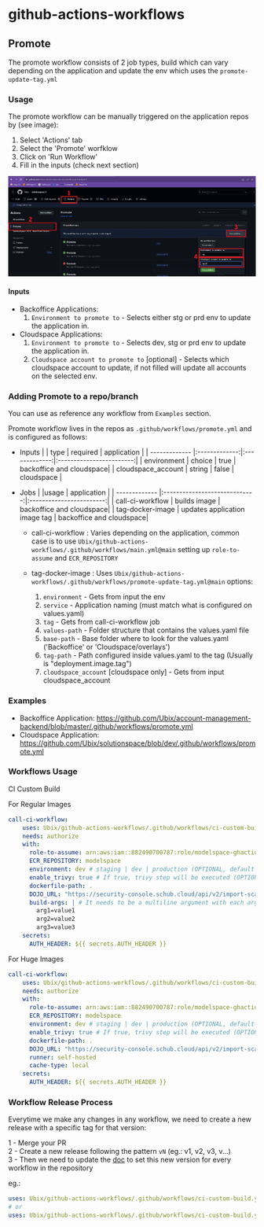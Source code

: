 # github-actions-workflows

## Promote

The promote workflow consists of 2 job types, build which can vary depending on the application and update the env which uses the `promote-update-tag.yml`

### Usage

The promote workflow can be manually triggered on the application repos by (see image):
1. Select 'Actions' tab
2. Select the 'Promote' worfklow
3. Click on 'Run Workflow'
4. Fill in the inputs (check next section)

![Screenshot](promote.png)

#### Inputs

- Backoffice Applications:
    1. `Environment to promote to` - Selects either stg or prd env to update the application in.
- Cloudspace Applications:
    1. `Environment to promote to` - Selects dev, stg or prd env to update the application in.
    2. `Cloudspace account to promote to` [optional] - Selects which cloudspace account to update, if not filled will update all accounts on the selected env.

### Adding Promote to a repo/branch

You can use as reference any workflow from `Examples` section.

Promote workflow lives in the repos as `.github/workflows/promote.yml` and is configured as follows:

- Inputs
    |                    | type          | required      | application              |
    | -------------      |:-------------:|:-------------:|:------------------------:|
    | environment        | choice        | true          | backoffice and cloudspace|
    | cloudspace_account | string        | false         | cloudspace               |

- Jobs
    |                    |usage                          | application              |
    | -------------      |:-----------------------------:|:------------------------:|
    | call-ci-workflow   | builds image                  | backoffice and cloudspace|
    | tag-docker-image   | updates application image tag | backoffice and cloudspace|

     - call-ci-workflow : Varies depending on the application, common case is to use `Ubix/github-actions-workflows/.github/workflows/main.yml@main` setting up `role-to-assume` and `ECR_REPOSITORY`
 
     - tag-docker-image : Uses `Ubix/github-actions-workflows/.github/workflows/promote-update-tag.yml@main` options:
        1. `environment` - Gets from input the env 
        2. `service` - Application naming (must match what is configured on values.yaml)
        3. `tag` - Gets from call-ci-workflow job
        4. `values-path` - Folder structure that contains the values.yaml file
        5. `base-path` - Base folder where to look for the values.yaml ('Backoffice' or 'Cloudspace/overlays')
        6. `tag-path` - Path configured inside values.yaml to the tag (Usually is "deployment.image.tag")
        7. `cloudspace_account` [cloudspace only] - Gets from input cloudspace_account

### Examples
- Backoffice Application: https://github.com/Ubix/account-management-backend/blob/master/.github/workflows/promote.yml
- Cloudspace Application: https://github.com/Ubix/solutionspace/blob/dev/.github/workflows/promote.yml

### Workflows Usage

CI Custom Build

For Regular Images 
```yaml
call-ci-workflow:
    uses: Ubix/github-actions-workflows/.github/workflows/ci-custom-build.yaml@v3
    needs: authorize
    with:
      role-to-assume: arn:aws:iam::882490700787:role/modelspace-ghactionsopenid
      ECR_REPOSITORY: modelspace
      environment: dev # staging | dev | production (OPTIONAL, default to production)
      enable_trivy: true # If true, trivy step will be executed (OPTIONAL, default to false)
      dockerfile-path: .
      DOJO_URL: "https://security-console.schub.cloud/api/v2/import-scan/"
      build-args: | # It needs to be a multiline argument with each argument in each line
        arg1=value1
        arg2=value2
        arg3=value3
    secrets:
      AUTH_HEADER: ${{ secrets.AUTH_HEADER }}
```

For Huge Images
```yaml
call-ci-workflow:
    uses: Ubix/github-actions-workflows/.github/workflows/ci-custom-build.yaml@v3
    needs: authorize
    with:
      role-to-assume: arn:aws:iam::882490700787:role/modelspace-ghactionsopenid
      ECR_REPOSITORY: modelspace
      environment: dev # staging | dev | production (OPTIONAL, default to production)
      enable_trivy: true # If true, trivy step will be executed (OPTIONAL, default to false)
      dockerfile-path: .
      DOJO_URL: "https://security-console.schub.cloud/api/v2/import-scan/"
      runner: self-hosted
      cache-type: local
    secrets:
      AUTH_HEADER: ${{ secrets.AUTH_HEADER }}
```

### Workflow Release Process

Everytime we make any changes in any workflow, we need to create a new release with a specific tag for that version:

1 - Merge your PR\
2 - Create a new release following the pattern `vN` (eg.: v1, v2, v3, v...)\
3 - Then we need to update the [doc](https://github.com/Ubix/github-actions-workflows?tab=readme-ov-file#workflows-usage) to set this new version for every workflow in the repository

eg.:
```yaml
uses: Ubix/github-actions-workflows/.github/workflows/ci-custom-build.yaml@v1
# or
uses: Ubix/github-actions-workflows/.github/workflows/ci-custom-build.yaml@v3
```
